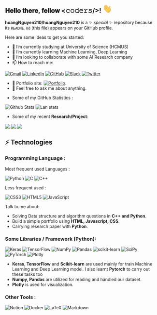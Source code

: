 
<h2> 𝐇𝐞𝐥𝐥𝐨 𝐭𝐡𝐞𝐫𝐞, 𝐟𝐞𝐥𝐥𝐨𝐰 <𝚌𝚘𝚍𝚎𝚛𝚜/>! <img src="https://raw.githubusercontent.com/ABSphreak/ABSphreak/master/gifs/Hi.gif" width="30px"></h2>


**hoangNguyen210/hoangNguyen210** is a ✨ _special_ ✨ repository because its `README.md` (this file) appears on your GitHub profile.

Here are some ideas to get you started:

- 🔭 I’m currently studying at University of Science (HCMUS) 
- 🌱 I’m currently learning Machine Learning, Deep Learning
- 👯 I’m looking to collaborate with some AI Research company
- 📫 How to reach me: 

[![Gmail](https://img.shields.io/badge/Gmail-D14836?style=for-the-badge&logo=gmail&logoColor=white)](hoangng210a@gmail.com)
[![LinkedIn](https://img.shields.io/badge/linkedin-%230077B5.svg?style=for-the-badge&logo=linkedin&logoColor=white)](https://www.linkedin.com/in/hoang-nguyen-377b54231/)
[![GitHub](https://img.shields.io/badge/github-%23121011.svg?style=for-the-badge&logo=github&logoColor=white)](https://github.com/hoangNguyen210)
[![Slack](https://img.shields.io/badge/Slack-4A154B?style=for-the-badge&logo=slack&logoColor=white)](U031FLAHD1V)
[![Twitter](https://img.shields.io/badge/<Twitter>-%231DA1F2.svg?style=for-the-badge&logo=Twitter&logoColor=white)
](https://twitter.com/hoangng210a)
- 🎯 Portfolio site: [![Portfolio](https://img.shields.io/badge/Portfolio-%23000000.svg?style=for-the-badge&logo=firefox&logoColor=#FF7139)](https://hoangnguyen210.github.io/).
- 💬 Feel free to ask me about anything.

<!-- [![Twitter Badge](https://img.shields.io/badge/-@Harshkhatri24-1ca0f1?style=flat-square&labelColor=1ca0f1&logo=twitter&logoColor=white&link=https://twitter.com/Harshkhatri24)](https://twitter.com/Harshkhatri24) [![Linkedin Badge](https://img.shields.io/badge/-harshkumarkhatri-blue?style=flat-square&logo=Linkedin&logoColor=white&link=https://www.linkedin.com/in/harshkumarkhatri/)](https://www.linkedin.com/in/harshkumarkhatri/) [![Medium Badge](https://img.shields.io/badge/-@mailharshkhatri-03a57a?style=flat-square&labelColor=000000&logo=Medium&link=https://medium.com/@mailharshkhatri/)](https://medium.com/harsh-kumar-khatri)
[![Gmail Badge](https://img.shields.io/badge/-mailharshkhatri@gmail.com-c14438?style=flat-square&logo=Gmail&logoColor=white&link=mailto:mailharshkhatri@gmail.com)](mailto:mailharshkhatri@gmail.com) -->
- Some of my GitHub Statistics :

![Github Stats](https://github-readme-stats.vercel.app/api?username=hoangNguyen210&count_private=true&show_icons=true&theme=radical)
![Lan stats](https://github-readme-stats.vercel.app/api/top-langs/?username=hoangNguyen210&show_icons=true&theme=radical)

- Some of my recent **Research/Project**:
<a href="https://github.com/hoangNguyen210/Fall-Detection-Project-1">
  <img align="center" src="https://github-readme-stats.vercel.app/api/pin/?username=hoangNguyen210&repo=Fall-Detection-Project-1&title_color=ffffff&text_color=c9cacc&icon_color=2bbc8a&bg_color=1d1f21" />
</a>
<a href="https://github.com/hoangNguyen210/Fall-Detection-Project-2">
  <img align="center" src="https://github-readme-stats.vercel.app/api/pin/?username=hoangNguyen210&repo=Fall-Detection-Project-2&title_color=ffffff&text_color=c9cacc&icon_color=2bbc8a&bg_color=1d1f21" />
</a>
<a href="https://github.com/hoangNguyen210/ML-DL">
  <img align="center" src="https://github-readme-stats.vercel.app/api/pin/?username=hoangNguyen210&repo=ML-DL&title_color=ffffff&text_color=c9cacc&icon_color=2bbc8a&bg_color=1d1f21" />
</a>





## ⚡ Technologies

### Programming Language :
Most frequent used Languages :

![Python](https://img.shields.io/badge/python-3670A0?style=for-the-badge&logo=python&logoColor=ffdd54)
![C](https://img.shields.io/badge/c-%2300599C.svg?style=for-the-badge&logo=c&logoColor=white)
![C++](https://img.shields.io/badge/c++-%2300599C.svg?style=for-the-badge&logo=c%2B%2B&logoColor=white)

Less frequent used :

![CSS3](https://img.shields.io/badge/css3-%231572B6.svg?style=for-the-badge&logo=css3&logoColor=white)
![HTML5](https://img.shields.io/badge/html5-%23E34F26.svg?style=for-the-badge&logo=html5&logoColor=white)
![JavaScript](https://img.shields.io/badge/javascript-%23323330.svg?style=for-the-badge&logo=javascript&logoColor=%23F7DF1E)

Talk to me about:
- Solving Data structure and algorithm questions in **C++ and Python**.
- Build a simple portfolio using **HTML, Javascript, CSS**.
- Carrying research paper with **Python**.


### Some Libraries / Framework (Python):
![Keras](https://img.shields.io/badge/Keras-%23D00000.svg?style=for-the-badge&logo=Keras&logoColor=white)
![TensorFlow](https://img.shields.io/badge/TensorFlow-%23FF6F00.svg?style=for-the-badge&logo=TensorFlow&logoColor=white)
![NumPy](https://img.shields.io/badge/numpy-%23013243.svg?style=for-the-badge&logo=numpy&logoColor=white)
![Pandas](https://img.shields.io/badge/pandas-%23150458.svg?style=for-the-badge&logo=pandas&logoColor=white)
![scikit-learn](https://img.shields.io/badge/scikit--learn-%23F7931E.svg?style=for-the-badge&logo=scikit-learn&logoColor=white)
![SciPy](https://img.shields.io/badge/SciPy-%230C55A5.svg?style=for-the-badge&logo=scipy&logoColor=%white)
![PyTorch](https://img.shields.io/badge/PyTorch-%23EE4C2C.svg?style=for-the-badge&logo=PyTorch&logoColor=white)
![Plotly](https://img.shields.io/badge/Plotly-%233F4F75.svg?style=for-the-badge&logo=plotly&logoColor=white)

- **Keras, TensorFlow** and **Scikit-learn** are used mainly for train Machine Learning and Deep Learning model. I also learnt **Pytorch** to carry out these tasks too
- **Numpy, Pandas** are utilized for reading and handled our dataset.
- **Plotly** is used for visualization.
### Other Tools :
![Notion](https://img.shields.io/badge/Notion-%23000000.svg?style=for-the-badge&logo=notion&logoColor=white)
![Docker](https://img.shields.io/badge/docker-%230db7ed.svg?style=for-the-badge&logo=docker&logoColor=white)
![LaTeX](https://img.shields.io/badge/latex-%23008080.svg?style=for-the-badge&logo=latex&logoColor=white)
![Markdown](https://img.shields.io/badge/markdown-%23000000.svg?style=for-the-badge&logo=markdown&logoColor=white)






